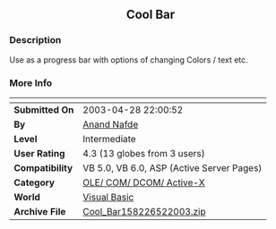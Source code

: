 ﻿<div align="center">

## Cool Bar


</div>

### Description

Use as a progress bar with options of changing Colors / text etc.
 
### More Info
 


<span>             |<span>
---                |---
**Submitted On**   |2003-04-28 22:00:52
**By**             |[Anand Nafde](https://github.com/Planet-Source-Code/PSCIndex/blob/master/ByAuthor/anand-nafde.md)
**Level**          |Intermediate
**User Rating**    |4.3 (13 globes from 3 users)
**Compatibility**  |VB 5\.0, VB 6\.0, ASP \(Active Server Pages\) 
**Category**       |[OLE/ COM/ DCOM/ Active\-X](https://github.com/Planet-Source-Code/PSCIndex/blob/master/ByCategory/ole-com-dcom-active-x__1-29.md)
**World**          |[Visual Basic](https://github.com/Planet-Source-Code/PSCIndex/blob/master/ByWorld/visual-basic.md)
**Archive File**   |[Cool\_Bar158226522003\.zip](https://github.com/Planet-Source-Code/anand-nafde-cool-bar__1-45188/archive/master.zip)








